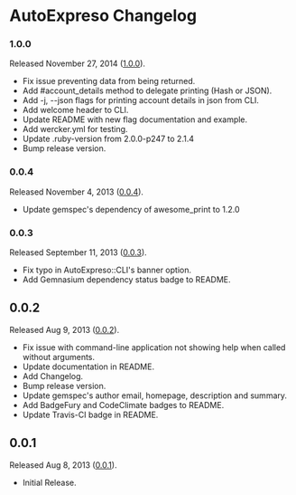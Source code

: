 # AutoExpreso Changelog

### 1.0.0
Released November 27, 2014 ([1.0.0](https://github.com/riveralabs/autoexpreso-cli/tree/v1.0.0)).

* Fix issue preventing data from being returned.
* Add #account_details method to delegate printing (Hash or JSON).
* Add -j, --json flags for printing account details in json from CLI.
* Add welcome header to CLI.
* Update README with new flag documentation and example.
* Add wercker.yml for testing.
* Update .ruby-version from 2.0.0-p247 to 2.1.4
* Bump release version.

### 0.0.4
Released November 4, 2013 ([0.0.4](https://github.com/riveralabs/autoexpreso-cli/tree/v0.0.4)).

* Update gemspec's dependency of awesome_print to 1.2.0

### 0.0.3
Released September 11, 2013 ([0.0.3](https://github.com/riveralabs/autoexpreso-cli/tree/v0.0.3)).

* Fix typo in AutoExpreso::CLI's banner option.
* Add Gemnasium dependency status badge to README.

## 0.0.2

Released Aug 9, 2013 ([0.0.2](https://github.com/riveralabs/autoexpreso-cli/tree/v0.0.2)).

* Fix issue with command-line application not showing help when called without arguments.
* Update documentation in README.
* Add Changelog.
* Bump release version.
* Update gemspec's author email, homepage, description and summary.
* Add BadgeFury and CodeClimate badges to README.
* Update Travis-CI badge in README.

## 0.0.1

Released Aug 8, 2013 ([0.0.1](https://github.com/riveralabs/autoexpreso-cli/tree/v0.0.1)).

* Initial Release.
